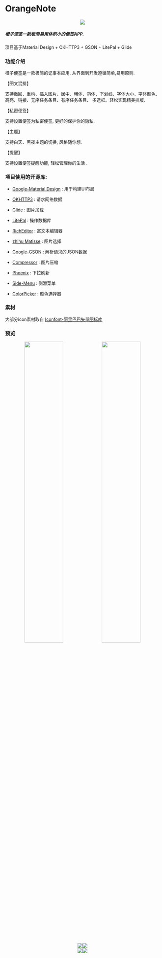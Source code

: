 # OrangeNote

<div align="center">
<img src="https://github.com/ChiuLui/orangenote/blob/master/preview/OrangeNote.png">
</div>

##### 橙子便签一款极简易用体积小的便签APP.
项目基于Material Design + OKHTTP3 + GSON + LitePal + Glide
### 功能介绍
橙子便签是一款极简的记事本应用.
从界面到开发遵循简单,易用原则.



【图文混排】

支持撤回、重构、插入图片、居中、粗体、斜体、下划线、字体大小、字体颜色、高亮、链接、无序任务条目、有序任务条目、  多选框。轻松实现精美排版.


【私密便签】

支持设置便签为私密便签, 更好的保护你的隐私.


【主题】

支持白天、黑夜主题的切换, 风格随你想.


【提醒】

支持设置便签提醒功能, 轻松管理你的生活 .

### 项目使用的开源库:
* [Google-Material Design](https://github.com/wasabeef/awesome-android-ui/blob/master/pages/Material.md) : 用于构建UI布局

* [OKHTTP3](https://github.com/square/okhttp) : 请求网络数据

* [Glide](https://github.com/Muyangmin/glide-docs-cn) : 图片加载

* [LitePal](https://github.com/LitePalFramework/LitePal) : 操作数据库

* [RichEditor](https://github.com/wasabeef/richeditor-android) : 富文本编辑器

* [zhihu Matisse](https://github.com/zhihu/Matisse) : 图片选择

* [Google-GSON](https://github.com/google/gson) : 解析请求的JSON数据

* [Compressor](https://github.com/zetbaitsu/Compressor) : 图片压缩

* [Phoenix](https://github.com/Yalantis/Phoenix) : 下拉刷新

* [Side-Menu](https://github.com/Yalantis/Side-Menu.Android) : 侧滑菜单

* [ColorPicker](https://github.com/jaredrummler/ColorPicker) : 颜色选择器

### 素材
大部分icon素材取自 [Iconfont-阿里巴巴矢量图标库](http://www.iconfont.cn)

### 预览
<div align="center">
<img src="https://github.com/ChiuLui/orangenote/blob/master/preview/1.png" width="50%"><img src="https://github.com/ChiuLui/orangenote/blob/master/preview/5.png" width="50%" >
</div>

<div align="center">
<img src="https://github.com/ChiuLui/orangenote/blob/master/preview/3.png"><img src="https://github.com/ChiuLui/orangenote/blob/master/preview/6.png">
</div>

<div align="center">
<img src="https://github.com/ChiuLui/orangenote/blob/master/preview/4.png"><img src="https://github.com/ChiuLui/orangenote/blob/master/preview/7.png">
</div>